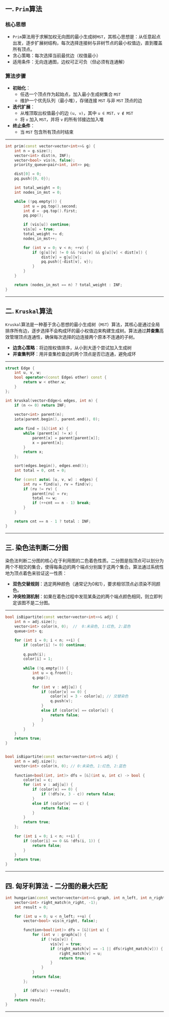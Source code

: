 ## 一. `Prim`算法

### 核心思想
- `Prim`算法用于求解加权无向图的最小生成树`MST`，其核心思想是：从任意起点出发，逐步扩展树结构，每次选择连接树与非树节点的最小权值边，直到覆盖所有顶点。
- 贪心策略：每次选择当前最优边（权值最小）
- 适用条件：无向连通图，边权可正可负（但必须有连通解）

### 算法步骤
- **初始化**：
  - 任选一个顶点作为起始点，加入最小生成树集合 `MST`
  - 维护一个优先队列（最小堆），存储连接 `MST` 与非 `MST` 顶点的边
- **迭代扩展**：
  - 从堆顶取出权值最小的边 `(u, v)`，其中 `u ∈ MST，v ∉ MST`
  - 将 `v` 加入 `MST`，并将 `v` 的所有邻接边加入堆
- **终止条件**：
  - 当 `MST` 包含所有顶点时结束

---

```cpp
int prim(const vector<vector<int>>& g) {
    int n = g.size();
    vector<int> dist(n, INF);
    vector<bool> vis(n, false);
    priority_queue<pair<int, int>> pq;

    dist[0] = 0;
    pq.push({0, 0});

    int total_weight = 0;
    int nodes_in_mst = 0;

    while (!pq.empty()) {
        int u = pq.top().second;
        int d = -pq.top().first;
        pq.pop();

        if (vis[u]) continue;
        vis[u] = true;
        total_weight += d;
        nodes_in_mst++;

        for (int v = 0; v < n; ++v) {
            if (g[u][v] != 0 && !vis[v] && g[u][v] < dist[v]) {
                dist[v] = g[u][v];
                pq.push({-dist[v], v});
            }
        }
    }

    return (nodes_in_mst == n) ? total_weight : INF;
}
```

---

## 二. `Kruskal`算法

`Kruskal`算法是一种基于贪心思想的最小生成树（`MST`）算法，其核心是通过全局排序所有边，逐步选择不会构成环的最小权值边来构建生成树。算法通过**并查集**高效管理顶点连通性，确保每次选择的边连接两个原本不连通的子树。

- **边贪心策略**：将边按权值排序，从小到大逐个尝试加入生成树
- **并查集判环**：用并查集检查边的两个顶点是否已连通，避免成环

---

```cpp
struct Edge {
    int u, v, w;
    bool operator<(const Edge& other) const {
        return w < other.w;
    }
};

int kruskal(vector<Edge>& edges, int n) {
    if (n <= 0) return INF;
    
    vector<int> parent(n);
    iota(parent.begin(), parent.end(), 0);
    
    auto find = [&](int x) {
        while (parent[x] != x) {
            parent[x] = parent[parent[x]];
            x = parent[x];
        }
        return x;
    };

    sort(edges.begin(), edges.end());
    int total = 0, cnt = 0;

    for (const auto& [u, v, w] : edges) {
        int ru = find(u), rv = find(v);
        if (ru != rv) {
            parent[ru] = rv;
            total += w;
            if (++cnt == n - 1) break;
        }
    }

    return cnt == n - 1 ? total : INF;
}
```

---

## 三. 染色法判断二分图

染色法判断二分图的核心在于利用图的二色着色性质。二分图是指顶点可以划分为两个不相交的集合，使得每条边的两个端点分别属于这两个集合。算法通过系统性地为顶点着色来验证这一性质：
- **双色交替规则**：选定两种颜色（通常记为0和1），要求相邻顶点必须染不同颜色。
- **冲突检测机制**：如果在着色过程中发现某条边的两个端点颜色相同，则立即判定该图不是二分图。

---

```cpp
bool isBipartite(const vector<vector<int>>& adj) {
    int n = adj.size();
    vector<int> color(n, 0);  //  0:未染色, 1:红色, 2:蓝色
    queue<int> q;

    for (int i = 0; i < n; ++i) {
        if (color[i] != 0) continue;
        
        q.push(i);
        color[i] = 1;
        
        while (!q.empty()) {
            int u = q.front();
            q.pop();
            
            for (int v : adj[u]) {
                if (color[v] == 0) {
                    color[v] = 3 - color[u]; // 交替染色
                    q.push(v);
                } 
                else if (color[v] == color[u]) {
                    return false;
                }
            }
        }
    }
    return true;
}


bool isBipartite(const vector<vector<int>>& adj) {
    int n = adj.size();
    vector<int> color(n, 0); // 0:未染色, 1:红色, 2:蓝色
    
    function<bool(int, int)> dfs = [&](int u, int c) -> bool {
        color[u] = c;
        for (int v : adj[u]) {
            if (color[v] == 0) {
                if (!dfs(v, 3 - c)) return false;
            } 
            else if (color[v] == c) {
                return false;
            }
        }
        return true;
    };
    
    for (int i = 0; i < n; ++i) {
        if (color[i] == 0 && !dfs(i, 1)) {
            return false;
        }
    }
    return true;
}
```

---

## 四. 匈牙利算法 - 二分图的最大匹配

```cpp
int hungarian(const vector<vector<int>>& graph, int n_left, int n_right) {
    vector<int> right_match(n_right, -1);
    int result = 0;

    for (int u = 0; u < n_left; ++u) {
        vector<bool> vis(n_right, false);

        function<bool(int)> dfs = [&](int u) {
            for (int v : graph[u]) {
                if (!vis[v]) {
                    vis[v] = true;
                    if (right_match[v] == -1 || dfs(right_match[v])) {
                        right_match[v] = u;
                        return true;
                    }
                }
            }
            return false;
        };

        if (dfs(u)) ++result;
    }
    return result;
}
```

---
